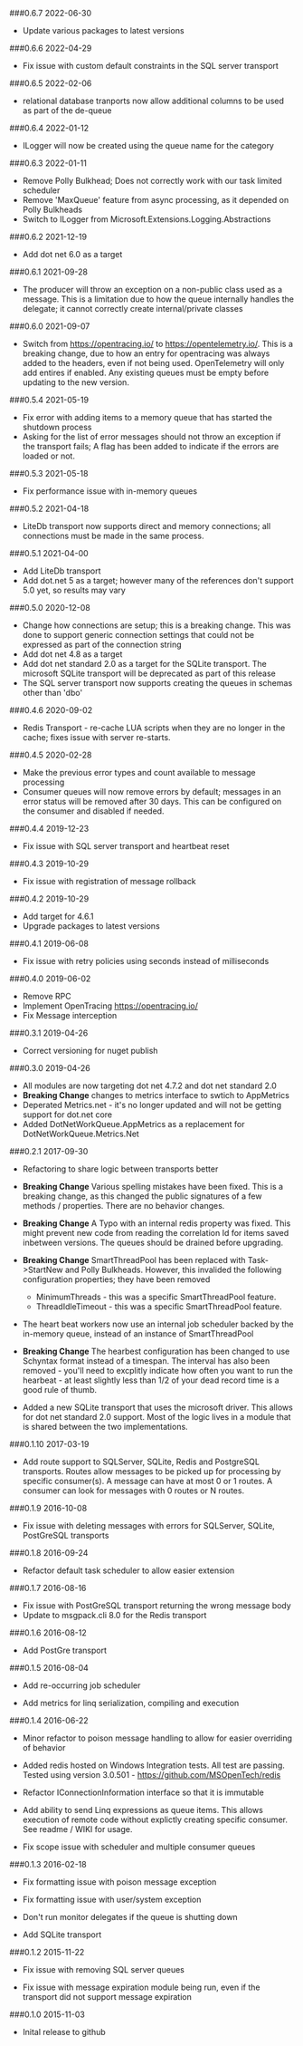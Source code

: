 ###0.6.7 2022-06-30
* Update various packages to latest versions

###0.6.6 2022-04-29
* Fix issue with custom default constraints in the SQL server transport

###0.6.5 2022-02-06
* relational database tranports now allow additional columns to be used as part of the de-queue

###0.6.4 2022-01-12
* ILogger will now be created using the queue name for the category

###0.6.3 2022-01-11
* Remove Polly Bulkhead; Does not correctly work with our task limited scheduler
* Remove 'MaxQueue' feature from async processing, as it depended on Polly Bulkheads
* Switch to ILogger from Microsoft.Extensions.Logging.Abstractions

###0.6.2 2021-12-19
* Add dot net 6.0 as a target

###0.6.1 2021-09-28
* The producer will throw an exception on a non-public class used as a message. This is a limitation due to how the queue internally handles the delegate; it cannot correctly create internal/private classes

###0.6.0 2021-09-07
* Switch from https://opentracing.io/ to https://opentelemetry.io/.  This is a breaking change, due to how an entry for opentracing was always added to the headers, even if not being used. OpenTelemetry will only add entires if enabled.  Any existing queues must be empty before updating to the new version.

###0.5.4 2021-05-19
* Fix error with adding items to a memory queue that has started the shutdown process
* Asking for the list of error messages should not throw an exception if the transport fails; A flag has been added to indicate if the errors are loaded or not.

###0.5.3 2021-05-18
* Fix performance issue with in-memory queues

###0.5.2 2021-04-18
* LiteDb transport now supports direct and memory connections; all connections must be made in the same process.

###0.5.1 2021-04-00
* Add LiteDb transport
* Add dot.net 5 as a target; however many of the references don't support 5.0 yet, so results may vary

###0.5.0 2020-12-08
* Change how connections are setup; this is a breaking change.  This was done to support generic connection settings that could not be expressed as part of the connection string
* Add dot net 4.8 as a target
* Add dot net standard 2.0 as a target for the SQLite transport. The microsoft SQLite transport will be deprecated as part of this release
* The SQL server transport now supports creating the queues in schemas other than 'dbo'

###0.4.6 2020-09-02
* Redis Transport - re-cache LUA scripts when they are no longer in the cache; fixes issue with server re-starts.

###0.4.5 2020-02-28
* Make the previous error types and count available to message processing
* Consumer queues will now remove errors by default; messages in an error status will be removed after 30 days. This can be configured on the consumer and disabled if needed.

###0.4.4 2019-12-23
* Fix issue with SQL server transport and heartbeat reset

###0.4.3 2019-10-29
* Fix issue with registration of message rollback

###0.4.2 2019-10-29
* Add target for 4.6.1
* Upgrade packages to latest versions

###0.4.1 2019-06-08
* Fix issue with retry policies using seconds instead of milliseconds

###0.4.0 2019-06-02
* Remove RPC
* Implement OpenTracing https://opentracing.io/
* Fix Message interception

###0.3.1 2019-04-26
* Correct versioning for nuget publish

###0.3.0 2019-04-26
* All modules are now targeting dot net 4.7.2 and dot net standard 2.0
* **Breaking Change** changes to metrics interface to swtich to AppMetrics
* Deperated Metrics.net - it's no longer updated and will not be getting support for dot.net core
* Added DotNetWorkQueue.AppMetrics as a replacement for DotNetWorkQueue.Metrics.Net

###0.2.1 2017-09-30
* Refactoring to share logic between transports better

* **Breaking Change** Various spelling mistakes have been fixed. This is a breaking change, as this changed the public signatures of a few methods / properties. There are no behavior changes.

* **Breaking Change** A Typo with an internal redis property was fixed. This might prevent new code from reading the correlation Id for items saved inbetween versions. The queues should be drained before upgrading.

* **Breaking Change** SmartThreadPool has been replaced with Task->StartNew and Polly Bulkheads. However, this invalided the following configuration properties; they have been removed
	* MinimumThreads - this was a specific SmartThreadPool feature.
	* ThreadIdleTimeout - this was a specific SmartThreadPool feature.

* The heart beat workers now use an internal job scheduler backed by the in-memory queue, instead of an instance of SmartThreadPool

* **Breaking Change** The hearbest configuration has been changed to use Schyntax format instead of a timespan. The interval has also been removed - you'll need to excplitly indicate how often you want to run the hearbeat - at least slightly less than 1/2 of your dead record time is a good rule of thumb.

* Added a new SQLite transport that uses the microsoft driver. This allows for dot net standard 2.0 support. Most of the logic lives in a module that is shared between the two implementations.

###0.1.10 2017-03-19
* Add route support to SQLServer, SQLite, Redis and PostgreSQL transports. Routes allow messages to be picked up for processing by specific consumer(s). A message can have at most 0 or 1 routes. A consumer can look for messages with 0 routes or N routes.

###0.1.9 2016-10-08
* Fix issue with deleting messages with errors for SQLServer, SQLite, PostGreSQL transports

###0.1.8 2016-09-24
* Refactor default task scheduler to allow easier extension

###0.1.7 2016-08-16

* Fix issue with PostGreSQL transport returning the wrong message body
* Update to msgpack.cli 8.0 for the Redis transport

###0.1.6 2016-08-12

* Add PostGre transport

###0.1.5 2016-08-04

* Add re-occurring job scheduler

* Add metrics for linq serialization, compiling and execution


###0.1.4 2016-06-22

* Minor refactor to poison message handling to allow for easier overriding of behavior

* Added redis hosted on Windows Integration tests. All test are passing. Tested using version 3.0.501 - https://github.com/MSOpenTech/redis

* Refactor IConnectionInformation interface so that it is immutable

* Add ability to send Linq expressions as queue items. This allows execution of remote code without explictly creating specific consumer. See readme / WIKI for usage.

* Fix scope issue with scheduler and multiple consumer queues



###0.1.3 2016-02-18

* Fix formatting issue with poison message exception

* Fix formatting issue with user/system exception

* Don't run monitor delegates if the queue is shutting down

* Add SQLite transport



###0.1.2 2015-11-22

* Fix issue with removing SQL server queues

* Fix issue with message expiration module being run, even if the transport did not support message expiration



###0.1.0 2015-11-03

* Inital release to github
